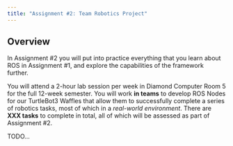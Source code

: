 ```yaml
---
title: "Assignment #2: Team Robotics Project"
--- 
```


## Overview

In Assignment #2 you will put into practice everything that you learn about ROS in Assignment #1, and explore the capabilities of the framework further.

You will attend a 2-hour lab session per week in Diamond Computer Room 5 for the full 12-week semester. You will work **in teams** to develop ROS Nodes for our TurtleBot3 Waffles that allow them to successfully complete a series of robotics tasks, most of which in a *real-world environment*. There are **XXX tasks** to complete in total, all of which will be assessed as part of Assignment #2.

TODO...